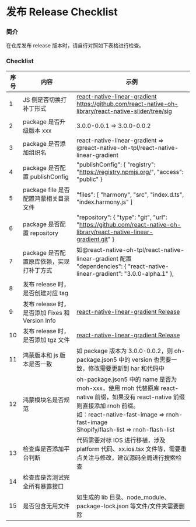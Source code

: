 # 发布 Release Checklist

### 简介

在仓库发布 release 版本时，请自行对照如下表格进行检查。

### Checklist

| 序号 | 内容                                            | 示例                                                                                                                                                                                                                               |
| ---- | ----------------------------------------------- | ---------------------------------------------------------------------------------------------------------------------------------------------------------------------------------------------------------------------------------- |
| 1    | JS 侧是否切换打补丁形式                         | [react-native-linear-gradient](https://github.com/react-native-oh-library/react-native-linear-gradient)<br />https://github.com/react-native-oh-library/react-native-slider/tree/sig                                               |
| 2    | package 是否升级版本 xxx                        | 3.0.0-0.0.1 => 3.0.0-0.0.2                                                                                                                                                                                                         |
| 3    | package 是否添加组织名                          | react-native-linear-gradient => @react-native-oh-tpl/react-native-linear-gradient                                                                                                                                                  |
| 4    | package 是否配置 publishConfig                  | "publishConfig": { "registry": "https://registry.npmjs.org/", "access": "public" }                                                                                                                                                 |
| 5    | package file 是否配置鸿蒙相关目录文件           | "files": [ "harmony", "src", "index.d.ts", "index.harmony.js" ]                                                                                                                                                                    |
| 6    | package 是否配置 repository                     | "repository": { "type": "git", "url": "https://github.com/react-native-oh-library/react-native-linear-gradient.git" }                                                                                                              |
| 7    | package 是否配置原库依赖，实现打补丁方式        | 如@react-native-oh-tpl/react-native-linear-gradient 配置<br />"dependencies": { "react-native-linear-gradient": "3.0.0-alpha.1" },                                                                                                 |
| 8    | 发布 release 时，是否创建对应 tag               |                                                                                                                                                                                                                                    |
| 9    | 发布 release 时，是否添加 Fixes 和 Version Info | [react-native-linear-gradient Release](https://github.com/react-native-oh-library/react-native-linear-gradient/releases/tag/3.0.0-alpha.1-0.2.6)                                                                                   |
| 10   | 发布 release 时，是否添加 tgz 文件              | [react-native-linear-gradient Release](https://github.com/react-native-oh-library/react-native-linear-gradient/releases/tag/3.0.0-alpha.1-0.2.6)                                                                                   |
| 11   | 鸿蒙版本和 js 版本是否一致                      | 如 package 版本为 3.0.0-0.0.2，则 oh-package.json5 中的 version 也需要一致，修改需要更新到 har 和代码中                                                                                                                            |
| 12   | 鸿蒙模块名是否规范                              | oh-package.json5 中的 name 是否为 rnoh-xxx，使用 rnoh 代替原库 react-native 前缀，如果没有 react-native 前缀则直接添加 rnoh 前缀。<br />如：react-native-fast-image => rnoh-fast-image <br />Shopify/flash-list => rnoh-flash-list |
| 13   | 检查库是否添加平台判断                          | 代码需要对标 IOS 进行移植，涉及 platform 代码、xx.ios.tsx 文件等，需要重点关注与修改，建议源码全局进行搜索检查                                                                                                                     |
| 14   | 检查库是否测试完全所有暴露接口                  |                                                                                                                                                                                                                                    |
| 15   | 是否包含无用文件                                | 如生成的 lib 目录、node_module、package-lock.json 等文件/文件夹需要删除                                                                                                                                                            |
